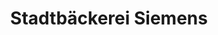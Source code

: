 ---
title: "Stadtbäckerei Siemens"
url: /wilhelmshaven/stadtbaeckerei-siemens-goekerstrasse/
shop: Bäckerei
---